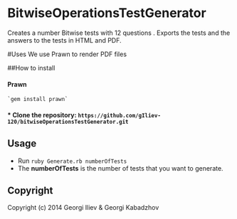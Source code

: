 BitwiseOperationsTestGenerator
=====
Creates a number Bitwise tests with 12 questions . 
Exports the tests and the answers to the tests in HTML and PDF.

#Uses 
  We use Prawn to render PDF files 

##How to install

#### Prawn
    `gem install prawn`


#### * Clone the repository: `https://github.com/gIliev-120/bitwiseOperationsTestGenerator.git`

## Usage
*  Run `ruby Generate.rb numberOfTests `
  *  The **numberOfTests** is the number of tests that you want to generate.

## Copyright
Copyright (c) 2014 Georgi Iliev & Georgi Kabadzhov
